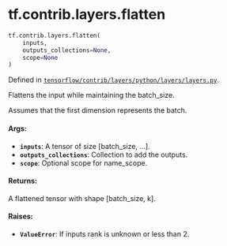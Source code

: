 <div itemscope itemtype="http://developers.google.com/ReferenceObject">
<meta itemprop="name" content="tf.contrib.layers.flatten" />
<meta itemprop="path" content="Stable" />
</div>

# tf.contrib.layers.flatten

``` python
tf.contrib.layers.flatten(
    inputs,
    outputs_collections=None,
    scope=None
)
```



Defined in [`tensorflow/contrib/layers/python/layers/layers.py`](https://www.tensorflow.org/code/tensorflow/contrib/layers/python/layers/layers.py).

Flattens the input while maintaining the batch_size.

  Assumes that the first dimension represents the batch.

#### Args:

* <b>`inputs`</b>: A tensor of size [batch_size, ...].
* <b>`outputs_collections`</b>: Collection to add the outputs.
* <b>`scope`</b>: Optional scope for name_scope.


#### Returns:

A flattened tensor with shape [batch_size, k].

#### Raises:

* <b>`ValueError`</b>: If inputs rank is unknown or less than 2.